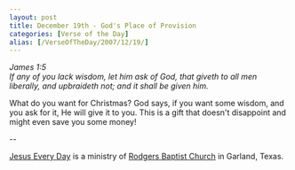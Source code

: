 ```yaml
---
layout: post
title: December 19th - God's Place of Provision
categories: [Verse of the Day]
alias: [/VerseOfTheDay/2007/12/19/]
---
```


_James 1:5  
If any of you lack wisdom, let him ask of God, that giveth to all
men liberally, and upbraideth not; and it shall be given him._

What do you want for Christmas? God says, if you want some wisdom,
and you ask for it, He will give it to you. This is a gift that
doesn't disappoint and might even save you some money!

 --

<a href=http://jesuseveryday.net>Jesus Every Day</a> is a ministry of <a href=http://rodgersbaptist.net>Rodgers Baptist Church</a> in Garland, Texas.
